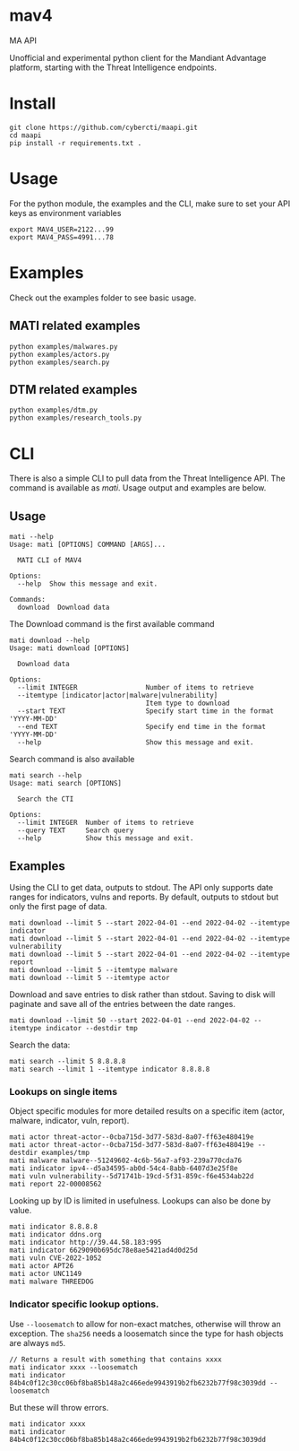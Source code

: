 # mav4
MA API

Unofficial and experimental python client for the Mandiant Advantage platform, starting with the Threat Intelligence endpoints.

# Install
```
git clone https://github.com/cybercti/maapi.git
cd maapi
pip install -r requirements.txt .
```
# Usage
For the python module, the examples and the CLI, make sure to set your API keys as environment variables
```
export MAV4_USER=2122...99
export MAV4_PASS=4991...78
```

# Examples
Check out the examples folder to see basic usage.

## MATI related examples
```
python examples/malwares.py
python examples/actors.py
python examples/search.py
```

## DTM related examples
```
python examples/dtm.py
python examples/research_tools.py
```

# CLI

There is also a simple CLI to pull data from the Threat Intelligence API. The command is available as *mati*. Usage output and examples are below.

## Usage
```
mati --help
Usage: mati [OPTIONS] COMMAND [ARGS]...

  MATI CLI of MAV4

Options:
  --help  Show this message and exit.

Commands:
  download  Download data
```

The Download command is the first available command
```
mati download --help
Usage: mati download [OPTIONS]

  Download data

Options:
  --limit INTEGER                 Number of items to retrieve
  --itemtype [indicator|actor|malware|vulnerability]
                                  Item type to download
  --start TEXT                    Specify start time in the format 'YYYY-MM-DD'
  --end TEXT                      Specify end time in the format 'YYYY-MM-DD'
  --help                          Show this message and exit.
```

Search command is also available
```
mati search --help
Usage: mati search [OPTIONS]

  Search the CTI

Options:
  --limit INTEGER  Number of items to retrieve
  --query TEXT     Search query
  --help           Show this message and exit.
```

## Examples

Using the CLI to get data, outputs to stdout. The API only supports date ranges for indicators, vulns and reports. By default, outputs to stdout but only the first page of data.
```
mati download --limit 5 --start 2022-04-01 --end 2022-04-02 --itemtype indicator
mati download --limit 5 --start 2022-04-01 --end 2022-04-02 --itemtype vulnerability
mati download --limit 5 --start 2022-04-01 --end 2022-04-02 --itemtype report
mati download --limit 5 --itemtype malware
mati download --limit 5 --itemtype actor
```

Download and save entries to disk rather than stdout. Saving to disk will paginate and save all of the entries between the date ranges.
``` 
mati download --limit 50 --start 2022-04-01 --end 2022-04-02 --itemtype indicator --destdir tmp
```

Search the data:
```
mati search --limit 5 8.8.8.8
mati search --limit 1 --itemtype indicator 8.8.8.8
```

### Lookups on single items

Object specific modules for more detailed results on a specific item (actor, malware, indicator, vuln, report).
```
mati actor threat-actor--0cba715d-3d77-583d-8a07-ff63e480419e
mati actor threat-actor--0cba715d-3d77-583d-8a07-ff63e480419e --destdir examples/tmp
mati malware malware--51249602-4c6b-56a7-af93-239a770cda76
mati indicator ipv4--d5a34595-ab0d-54c4-8abb-6407d3e25f8e
mati vuln vulnerability--5d71741b-19cd-5f31-859c-f6e4534ab22d
mati report 22-00008562
```

Looking up by ID is limited in usefulness. Lookups can also be done by value.

```
mati indicator 8.8.8.8
mati indicator ddns.org
mati indicator http://39.44.58.183:995
mati indicator 6629090b695dc78e8ae5421ad4d0d25d
mati vuln CVE-2022-1052
mati actor APT26
mati actor UNC1149
mati malware THREEDOG
```

### Indicator specific lookup options.
Use `--loosematch` to allow for non-exact matches, otherwise will throw an exception. The `sha256` needs a loosematch since the type for hash objects are always `md5`.
```
// Returns a result with something that contains xxxx
mati indicator xxxx --loosematch
mati indicator 84b4c0f12c30cc06bf8ba85b148a2c466ede9943919b2fb6232b77f98c3039dd --loosematch
```

But these will throw errors. 
```
mati indicator xxxx
mati indicator 84b4c0f12c30cc06bf8ba85b148a2c466ede9943919b2fb6232b77f98c3039dd
```